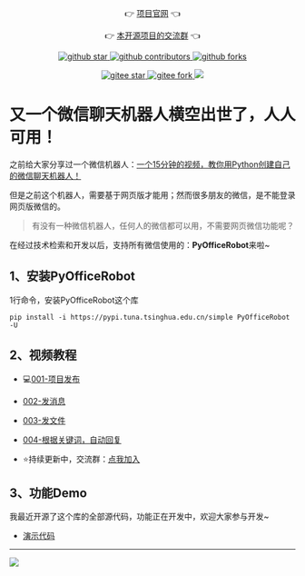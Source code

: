 
<p align="center">
	👉 <a target="_blank" href="https://www.python-office.com/office/robot.html/">项目官网</a> 👈
</p>
<p align="center">
	👉 <a target="_blank" href="https://python-office-1300615378.cos.ap-chongqing.myqcloud.com/python-office.jpg">本开源项目的交流群</a> 👈
</p>


<p align="center" name="'github">
    <a target="_blank" href='https://github.com/CoderWanFeng/PyOfficeRobot'>
    <img src="https://img.shields.io/github/stars/CoderWanFeng/PyOfficeRobot.svg?style=social" alt="github star"/>
    </a>
    <a target="_blank" href='https://github.com/CoderWanFeng/PyOfficeRobot'>
    <img src="https://img.shields.io/github/contributors/CoderWanFeng/PyOfficeRobot" alt="github contributors"/>
    </a>
    <a target="_blank" href='https://github.com/CoderWanFeng/PyOfficeRobot'>
    <img src="https://img.shields.io/github/forks/CoderWanFeng/PyOfficeRobot" alt="github forks"/>
    </a>

</p>

<p align="center" name="gitee">
	<a target="_blank" href='https://gitee.com/CoderWanFeng//PyOfficeRobot/'>
		<img src='https://gitee.com/CoderWanFeng//PyOfficeRobot/badge/star.svg?theme=dark' alt='gitee star'/>
	</a>
	<a target="_blank" href='https://github.com/CoderWanFeng/PyOfficeRobot'>
		<img src="https://gitee.com/CoderWanFeng//PyOfficeRobot/badge/fork.svg?theme=dark" alt="gitee fork"/>
	</a>
	<a target="_blank" href="http://www.python4office.cn/images/qq.jpg">
	<img src="https://img.shields.io/badge/QQ-1090738447-orange"/></a>
</p>





# 又一个微信聊天机器人横空出世了，人人可用！


之前给大家分享过一个微信机器人：[一个15分钟的视频，教你用Python创建自己的微信聊天机器人！](http://t.cn/A66p30bI)

但是之前这个机器人，需要基于网页版才能用；然而很多朋友的微信，是不能登录网页版微信的。

> 有没有一种微信机器人，任何人的微信都可以用，不需要网页微信功能呢？


在经过技术检索和开发以后，支持所有微信使用的：**PyOfficeRobot**来啦~

## 1、安装PyOfficeRobot

1行命令，安装PyOfficeRobot这个库
```
pip install -i https://pypi.tuna.tsinghua.edu.cn/simple PyOfficeRobot -U
```

## 2、视频教程

- 💻[001-项目发布](https://www.bilibili.com/video/BV1Xa411u7yU)

- [002-发消息](https://www.bilibili.com/video/BV1Jt4y1j7F1)

- [003-发文件](https://www.bilibili.com/video/BV1te4y1y7Ro)

- [004-根据关键词，自动回复](https://www.bilibili.com/video/BV1fV4y1M7ju)

- ⭐持续更新中，交流群：[点我加入](http://www.python4office.cn/wechat-group/)


## 3、功能Demo

我最近开源了这个库的全部源代码，功能正在开发中，欢迎大家参与开发~

- [演示代码](https://github.com/CoderWanFeng/PyOfficeRobot/tree/main/demo)


---

![](https://python-office-1300615378.cos.ap-chongqing.myqcloud.com/python-office-qr.jpg)

